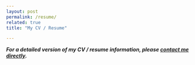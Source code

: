 ```yaml
---
layout: post
permalink: /resume/
related: true
title: "My CV / Resume"

---
```


__*For a detailed version of my CV / resume information, please [contact me directly](/contact/).*__

